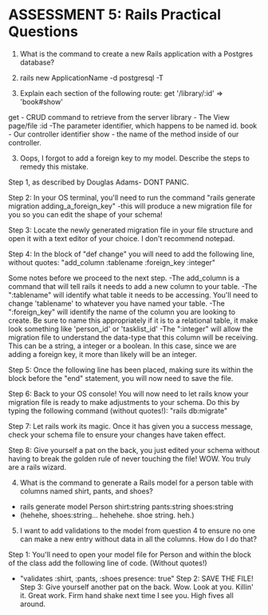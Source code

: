 # ASSESSMENT 5: Rails Practical Questions

1. What is the command to create a new Rails application with a Postgres database?
2. rails new ApplicationName -d postgresql -T



2. Explain each section of the following route:  get '/library/:id' => 'book#show'

get - CRUD command to retrieve from the server
library - The View page/file
:id -The parameter identifier, which happens to be named id. 
book - Our controller identifier
show - the name of the method inside of our controller.

3. Oops, I forgot to add a foreign key to my model. Describe the steps to remedy this mistake.

Step 1, as described by Douglas Adams- DONT PANIC.

Step 2: In your OS terminal, you'll need to run the command "rails generate migration adding_a_foreign_key"
    -this will produce a new migration file for you so you can edit the shape of your schema!
    
Step 3: Locate the newly generated migration file in your file structure and open it with a text editor of your choice. I don't recommend notepad. 

Step 4: In the block of "def change" you will need to add the following line, without quotes:
"add_column :tablename :foreign_key :integer"

Some notes before we proceed to the next step.
-The add_column is a command that will tell rails it needs to add a new column to your table.
-The ":tablename" will identify what table it needs to be accessing. You'll need to change 'tablename' to whatever you have named your table.
-The ":foreign_key" will identify the name of the column you are looking to create. Be sure to name this appropriately if it is to a relational table, it make look something like 'person_id' or 'tasklist_id'
-The ":integer" will allow the migration file to understand the data-type that this column will be receiving. This can be a string, a integer or a boolean. In this case, since we are adding a foreign key, it more than likely will be an integer. 

Step 5: Once the following line has been placed, making sure its within the block before the "end" statement, you will now need to save the file.

Step 6: Back to your OS console! You will now need to let rails know your migration file is ready to make adjustments to your schema. Do this by typing the following command (without quotes!):
    "rails db:migrate"

Step 7: Let rails work its magic. Once it has given you a success message, check your schema file to ensure your changes have taken effect. 

Step 8: Give yourself a pat on the back, you just edited your schema without having to break the golden rule of never touching the file! WOW. You truly are a rails wizard. 



4. What is the command to generate a Rails model for a person table with columns named shirt, pants, and shoes?
 - rails generate model Person shirt:string pants:string shoes:string
 - (hehehe, shoes:string... hehehehe. shoe string. heh.)



5. I want to add validations to the model from question 4 to ensure no one can make a new entry without data in all the columns. How do I do that?

Step 1: You'll need to open your model file for Person and within the block of the class add the following line of code. (Without quotes!)
- "validates :shirt, :pants, :shoes presence: true"
Step 2: SAVE THE FILE!
Step 3: Give yourself another pat on the back. Wow. Look at you. Killin' it. Great work. Firm hand shake next time I see you. High fives all around. 